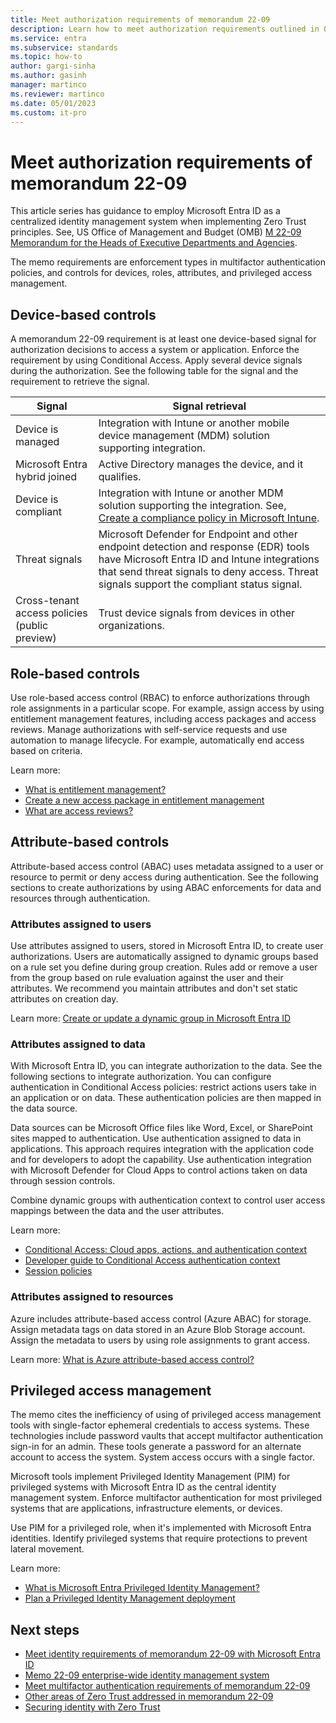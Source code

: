 ```yaml
---
title: Meet authorization requirements of memorandum 22-09
description: Learn how to meet authorization requirements outlined in OMB memorandum 22-09.
ms.service: entra
ms.subservice: standards
ms.topic: how-to
author: gargi-sinha
ms.author: gasinh
manager: martinco
ms.reviewer: martinco
ms.date: 05/01/2023
ms.custom: it-pro
---
```


# Meet authorization requirements of memorandum 22-09

This article series has guidance to employ Microsoft Entra ID as a centralized identity management system when implementing Zero Trust principles. See, US Office of Management and Budget (OMB) [M 22-09 Memorandum for the Heads of Executive Departments and Agencies](https://www.whitehouse.gov/wp-content/uploads/2022/01/M-22-09.pdf).

The memo requirements are enforcement types in multifactor authentication policies, and controls for devices, roles, attributes, and privileged access management.

## Device-based controls

A memorandum 22-09 requirement is at least one device-based signal for authorization decisions to access a system or application. Enforce the requirement by using Conditional Access. Apply several device signals during the authorization. See the following table for the signal and the requirement to retrieve the signal.

| Signal| Signal retrieval |
| - | - |
| Device is managed| Integration with Intune or another mobile device management (MDM) solution supporting integration. 
Microsoft Entra hybrid joined| Active Directory manages the device, and it qualifies. 
| Device is compliant| Integration with Intune or another MDM solution supporting the integration. See, [Create a compliance policy in Microsoft Intune](/mem/intune/protect/device-compliance-get-started). |
| Threat signals| Microsoft Defender for Endpoint and other endpoint detection and response (EDR) tools have Microsoft Entra ID and Intune integrations that send threat signals to deny access. Threat signals support the compliant status signal. |
| Cross-tenant access policies (public preview)| Trust device signals from devices in other organizations. |

##  Role-based controls

Use role-based access control (RBAC) to enforce authorizations through role assignments in a particular scope. For example, assign access by using entitlement management features, including access packages and access reviews. Manage authorizations with self-service requests and use automation to manage lifecycle. For example, automatically end access based on criteria.

Learn more:

* [What is entitlement management?](~/id-governance/entitlement-management-overview.md) 
* [Create a new access package in entitlement management](~/id-governance/entitlement-management-access-package-create.md)
* [What are access reviews?](~/id-governance/access-reviews-overview.md)

## Attribute-based controls

Attribute-based access control (ABAC) uses metadata assigned to a user or resource to permit or deny access during authentication. See the following sections to create authorizations by using ABAC enforcements for data and resources through authentication. 

### Attributes assigned to users

Use attributes assigned to users, stored in Microsoft Entra ID, to create user authorizations. Users are automatically assigned to dynamic groups based on a rule set you define during group creation. Rules add or remove a user from the group based on rule evaluation against the user and their attributes. We recommend you maintain attributes and don't set static attributes on creation day.

Learn more: [Create or update a dynamic group in Microsoft Entra ID](~/identity/users/groups-create-rule.md)

### Attributes assigned to data

With Microsoft Entra ID, you can integrate authorization to the data. See the following sections to integrate authorization. You can configure authentication in Conditional Access policies: restrict actions users take in an application or on data. These authentication policies are then mapped in the data source. 

Data sources can be Microsoft Office files like Word, Excel, or SharePoint sites mapped to authentication. Use authentication assigned to data in applications. This approach requires integration with the application code and for developers to adopt the capability. Use authentication integration with Microsoft Defender for Cloud Apps to control actions taken on data through session controls. 

Combine dynamic groups with authentication context to control user access mappings between the data and the user attributes. 

Learn more:

* [Conditional Access: Cloud apps, actions, and authentication context](~/identity/conditional-access/concept-conditional-access-cloud-apps.md)
* [Developer guide to Conditional Access authentication context](~/identity-platform/developer-guide-conditional-access-authentication-context.md)
* [Session policies](/defender-cloud-apps/session-policy-aad)

### Attributes assigned to resources

Azure includes attribute-based access control (Azure ABAC) for storage. Assign metadata tags on data stored in an Azure Blob Storage account. Assign the metadata to users by using role assignments to grant access.  

Learn more: [What is Azure attribute-based access control?](/azure/role-based-access-control/conditions-overview)

## Privileged access management 

The memo cites the inefficiency of using of privileged access management tools with single-factor ephemeral credentials to access systems. These technologies include password vaults that accept multifactor authentication sign-in for an admin. These tools generate a password for an alternate account to access the system. System access occurs with a single factor.

Microsoft tools implement Privileged Identity Management (PIM) for privileged systems with Microsoft Entra ID as the central identity management system. Enforce multifactor authentication for most privileged systems that are applications, infrastructure elements, or devices. 

Use PIM for a privileged role, when it's implemented with Microsoft Entra identities. Identify privileged systems that require protections to prevent lateral movement. 

Learn more: 

* [What is Microsoft Entra Privileged Identity Management?](~/id-governance/privileged-identity-management/pim-configure.md)
* [Plan a Privileged Identity Management deployment](~/id-governance/privileged-identity-management/pim-deployment-plan.md)

## Next steps

* [Meet identity requirements of memorandum 22-09 with Microsoft Entra ID](memo-22-09-meet-identity-requirements.md)
* [Memo 22-09 enterprise-wide identity management system](memo-22-09-enterprise-wide-identity-management-system.md)
* [Meet multifactor authentication requirements of memorandum 22-09](memo-22-09-multi-factor-authentication.md)
* [Other areas of Zero Trust addressed in memorandum 22-09](memo-22-09-other-areas-zero-trust.md)
* [Securing identity with Zero Trust](/security/zero-trust/deploy/identity)
